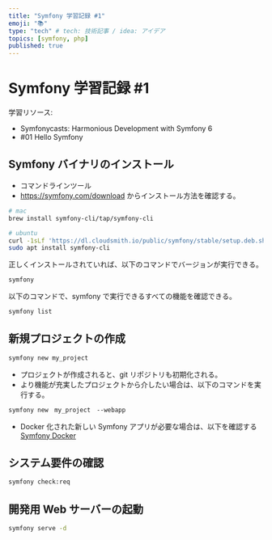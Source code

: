```yaml
---
title: "Symfony 学習記録 #1"
emoji: "📚"
type: "tech" # tech: 技術記事 / idea: アイデア
topics: [symfony, php]
published: true
---
```


# Symfony 学習記録 #1

学習リソース:

- Symfonycasts: Harmonious Development with Symfony 6
- #01 Hello Symfony

## Symfony バイナリのインストール

- コマンドラインツール
- https://symfony.com/download からインストール方法を確認する。

```bash
# mac
brew install symfony-cli/tap/symfony-cli

# ubuntu
curl -1sLf 'https://dl.cloudsmith.io/public/symfony/stable/setup.deb.sh' | sudo -E bash
sudo apt install symfony-cli
```

正しくインストールされていれば、以下のコマンドでバージョンが実行できる。

```bash
symfony
```

以下のコマンドで、symfony で実行できるすべての機能を確認できる。

```bash
symfony list
```

## 新規プロジェクトの作成

```bash
symfony new my_project
```

- プロジェクトが作成されると、git リポジトリも初期化される。
- より機能が充実したプロジェクトから介したい場合は、以下のコマンドを実行する。

```bash
symfony new　my_project　--webapp
```

- Docker 化された新しい Symfony アプリが必要な場合は、以下を確認する
  [Symfony Docker](https://github.com/dunglas/symfony-docker)

## システム要件の確認

```bash
symfony check:req
```

## 開発用 Web サーバーの起動

```bash
symfony serve -d
```
